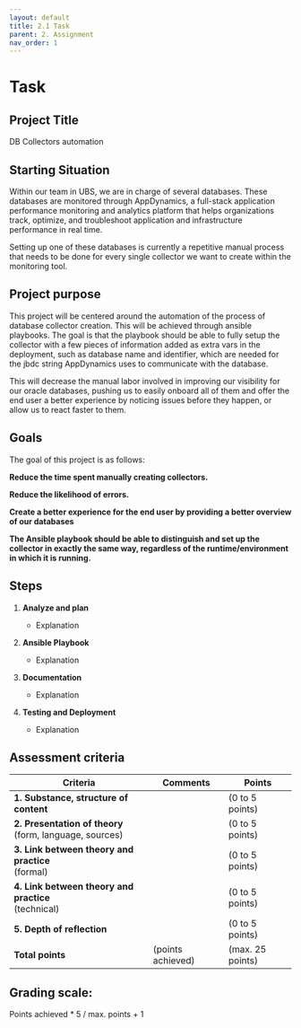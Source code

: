 ```yaml
---
layout: default
title: 2.1 Task 
parent: 2. Assignment
nav_order: 1
---
```


# Task

## Project Title

DB Collectors automation

## Starting Situation

Within our team in UBS, we are in charge of several databases. These databases are monitored through AppDynamics, a full-stack application performance monitoring and analytics platform that helps organizations track, optimize, and troubleshoot application and infrastructure performance in real time.

Setting up one of these databases is currently a repetitive manual process that needs to be done for every single collector we want to create within the monitoring tool.

## Project purpose

This project will be centered around the automation of the process of database collector creation. This will be achieved through ansible playbooks. The goal is that the playbook should be able to fully setup the collector with a few pieces of information added as extra vars in the deployment, such as database name and identifier, which are needed for the jbdc string AppDynamics uses to communicate with the database.

This will decrease the manual labor involved in improving our visibility for our oracle databases, pushing us to easily onboard all of them and offer the end user a better experience by noticing issues before they happen, or allow us to react faster to them.

## Goals

The goal of this project is as follows:

**Reduce the time spent manually creating collectors.**

**Reduce the likelihood of errors.**

**Create a better experience for the end user by providing a better overview of our databases**
 
**The Ansible playbook should be able to distinguish and set up the collector in exactly the same way, regardless of the runtime/environment in which it is running.**

## Steps

1. **Analyze and plan**
   - Explanation

2. **Ansible Playbook**
   - Explanation

3. **Documentation**
   - Explanation

4. **Testing and Deployment**
   - Explanation

## Assessment criteria

| Criteria | Comments | Points |
|---------------------------------------------------------|------------|--------|
| **1. Substance, structure of content** | | (0 to 5 points) |
| **2. Presentation of theory**<br>(form, language, sources) | | (0 to 5 points) |
| **3. Link between theory and practice**<br>(formal) | | (0 to 5 points) |
| **4. Link between theory and practice**<br>(technical) | | (0 to 5 points) |
| **5. Depth of reflection** | | (0 to 5 points) |
| **Total points** | (points achieved) | (max. 25 points) |

## Grading scale:
Points achieved * 5 / max. points + 1